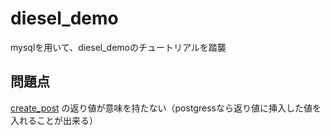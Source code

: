 # diesel_demo
mysqlを用いて、diesel_demoのチュートリアルを踏襲

## 問題点
[create_post](https://github.com/Nishinoyama/diesel_demo/blob/6d1a33fc3c1a5dd79a9914a96d2fd75bc80cce44/src/lib.rs#L21) の返り値が意味を持たない（postgressなら返り値に挿入した値を入れることが出来る）
